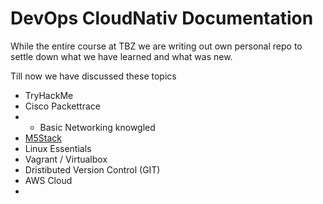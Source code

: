# DevOps CloudNativ Documentation

While the entire course at TBZ we are writing out own personal repo to settle down what we have learned and what was new.

Till now we have discussed these topics
-   TryHackMe
-   Cisco Packettrace
-   -   Basic Networking knowgled
-   [M5Stack](/devops/m5stack)
-   Linux Essentials
-   Vagrant / Virtualbox
-   Dristibuted Version Control (GIT)
-   AWS Cloud
-   

